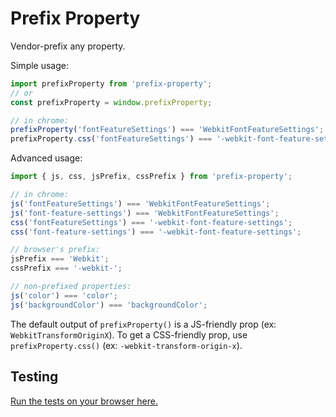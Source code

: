 # Prefix Property

Vendor-prefix any property.

Simple usage:

```javascript
import prefixProperty from 'prefix-property';
// or 
const prefixProperty = window.prefixProperty;

// in chrome:
prefixProperty('fontFeatureSettings') === 'WebkitFontFeatureSettings';
prefixProperty.css('fontFeatureSettings') === '-webkit-font-feature-settings';

```

Advanced usage:

```javascript
import { js, css, jsPrefix, cssPrefix } from 'prefix-property';

// in chrome:
js('fontFeatureSettings') === 'WebkitFontFeatureSettings';
js('font-feature-settings') === 'WebkitFontFeatureSettings';
css('fontFeatureSettings') === '-webkit-font-feature-settings';
css('font-feature-settings') === '-webkit-font-feature-settings';

// browser's prefix:
jsPrefix === 'Webkit';
cssPrefix === '-webkit-';

// non-prefixed properties:
js('color') === 'color';
js('backgroundColor') === 'backgroundColor';

```

The default output of `prefixProperty()` is a JS-friendly prop (ex: `WebkitTransformOriginX`).  To get a CSS-friendly prop, use `prefixProperty.css()` (ex: `-webkit-transform-origin-x`).

## Testing
[Run the tests on your browser here.](https://cdn.rawgit.com/jshanson7/prefix-property/master/test/test.inline.html)
